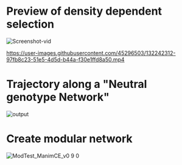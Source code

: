 


# Preview of density dependent selection

![Screenshot-vid](https://user-images.githubusercontent.com/45296503/132244966-e240c709-e1a1-46d8-ab01-26e66bd839d4.png)




https://user-images.githubusercontent.com/45296503/132242312-97fb8c23-51e5-4d5d-b44a-f30e1ffd8a50.mp4



# Trajectory along a "Neutral genotype Network"


![output](https://user-images.githubusercontent.com/45296503/131686724-21a22bd4-3075-4a0c-8df1-baf433faa3a5.gif)



# Create modular network


![ModTest_ManimCE_v0 9 0](https://user-images.githubusercontent.com/45296503/129604123-0823977f-ee07-467f-b866-93a2b9f79055.png)
